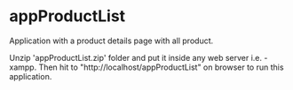 # appProductList
Application with a product details page with all product.

Unzip 'appProductList.zip' folder and put it inside any web server i.e. - xampp. Then hit to "http://localhost/appProductList" on browser to run this application.
